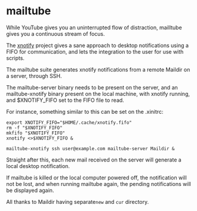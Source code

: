 mailtube
========
While YouTube gives you an uninterrupted flow of distraction,
mailltube gives you a continuous stream of focus.

The [xnotify](https://github.com/phillbush/xnotify) project
gives a sane approach to desktop notifications using a FIFO
for communication, and lets the integration to the user for
use with scripts.

The mailtube suite generates xnotify notifications from a remote
Maildir on a server, through SSH.

The mailtube-server binary needs to be present on the server, and
an mailtube-xnotify binary present on the local machine, with
xnotify running, and $XNOTIFY_FIFO set to the FIFO file to read.

For instance, something similar to this can be set on the .xinitrc:

```
export XNOTIFY_FIFO="$HOME/.cache/xnotify.fifo"
rm -f "$XNOTIFY_FIFO"
mkfifo "$XNOTIFY_FIFO"
xnotify <>$XNOTIFY_FIFO &

mailtube-xnotify ssh user@example.com mailtube-server Maildir &
```

Straight after this, each new mail received on the server will
generate a local desktop notification.

If mailtube is killed or the local computer powered off, the
notification will not be lost, and when running mailtube again,
the pending notifications will be displayed again.

All thanks to Maildir having separate`new` and `cur` directory.
